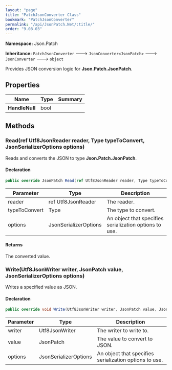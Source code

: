 ```yaml
---
layout: "page"
title: "PatchJsonConverter Class"
bookmark: "PatchJsonConverter"
permalink: "/api/JsonPatch.Net/:title/"
order: "9.08.03"
---
```

**Namespace:** Json.Patch

**Inheritance:**
`PatchJsonConverter`
 🡒 
`JsonConverter<JsonPatch>`
 🡒 
`JsonConverter`
 🡒 
`object`

Provides JSON conversion logic for **Json.Patch.JsonPatch**.

## Properties

| Name | Type | Summary |
|---|---|---|
| **HandleNull** | bool |  |

## Methods

### Read(ref Utf8JsonReader reader, Type typeToConvert, JsonSerializerOptions options)

Reads and converts the JSON to type **Json.Patch.JsonPatch**.

#### Declaration

```c#
public override JsonPatch Read(ref Utf8JsonReader reader, Type typeToConvert, JsonSerializerOptions options)
```

| Parameter | Type | Description |
|---|---|---|
| reader | ref Utf8JsonReader | The reader. |
| typeToConvert | Type | The type to convert. |
| options | JsonSerializerOptions | An object that specifies serialization options to use. |


#### Returns

The converted value.

### Write(Utf8JsonWriter writer, JsonPatch value, JsonSerializerOptions options)

Writes a specified value as JSON.

#### Declaration

```c#
public override void Write(Utf8JsonWriter writer, JsonPatch value, JsonSerializerOptions options)
```

| Parameter | Type | Description |
|---|---|---|
| writer | Utf8JsonWriter | The writer to write to. |
| value | JsonPatch | The value to convert to JSON. |
| options | JsonSerializerOptions | An object that specifies serialization options to use. |


